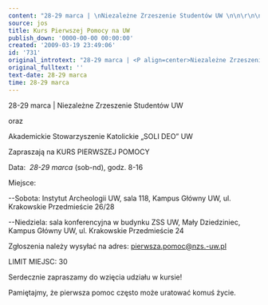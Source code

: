 ```yaml
---
content: "28-29 marca | \nNiezależne Zrzeszenie Studentów UW \n\n\r\n\noraz \n\n\r\n\nAkademickie Stowarzyszenie Katolickie &#8222;SOLI DEO&#8221; UW\n\n\r\n\nZapraszają na KURS PIERWSZEJ POMOCY \n\r\n\nData:&nbsp; *28-29 marca* (sob-nd),&nbsp;godz. 8-16\n\r\n\nMiejsce:\n\n\r\n\n--Sobota: Instytut Archeologii UW, sala 118, Kampus Główny UW, ul. Krakowskie Przedmieście 26/28\n\n\r\n\n--Niedziela: sala konferencyjna w budynku ZSS UW, Mały Dziedziniec, Kampus Główny UW, ul. Krakowskie Przedmieście 24 \n\n\r\n\nZgłoszenia należy wysyłać na adres: pierwsza.pomoc@nzs.-uw.pl \n\nLIMIT MIEJSC: 30 \n\nSerdecznie zapraszamy do wzięcia udziału w kursie!\n\r\n\nPamiętajmy, że pierwsza pomoc często może uratować komuś życie. \n"
source: jos
title: Kurs Pierwszej Pomocy na UW
publish_down: '0000-00-00 00:00:00'
created: '2009-03-19 23:49:06'
id: '731'
original_introtext: "28-29 marca | <P align=center>Niezależne Zrzeszenie Studentów UW <BR><br>\r\n<P align=center>oraz <BR><br>\r\n<P align=center>Akademickie Stowarzyszenie Katolickie &#8222;SOLI DEO&#8221; UW<BR><br>\r\n<P align=center>Zapraszają na KURS PIERWSZEJ POMOCY <BR><BR><br>\r\n<P>Data:&nbsp; <U>28-29 marca</U> (sob-nd),&nbsp;godz. 8-16<br>\r\n<P>Miejsce:<BR><br>\r\n<P>--Sobota: Instytut Archeologii UW, sala 118, Kampus Główny UW, ul. Krakowskie Przedmieście 26/28<BR><br>\r\n<P>--Niedziela: sala konferencyjna w budynku ZSS UW, Mały Dziedziniec, Kampus Główny UW, ul. Krakowskie Przedmieście 24 <BR><br>\r\n<P align=center>Zgłoszenia należy wysyłać na adres: <A href='\\\"mailto:pierwsza.pomoc@nzs.-uw.pl\\\"'>pierwsza.pomoc@nzs.-uw.pl</A> <BR><P>LIMIT MIEJSC: 30 <BR><P align=center>Serdecznie zapraszamy do wzięcia udziału w kursie!<br>\r\n<P align=center>Pamiętajmy, że pierwsza pomoc często może uratować komuś życie. </P>"
original_fulltext: ''
text-date: 28-29 marca
time: 28-29 marca
---
```

28-29 marca | 
Niezależne Zrzeszenie Studentów UW 



oraz 



Akademickie Stowarzyszenie Katolickie &#8222;SOLI DEO&#8221; UW



Zapraszają na KURS PIERWSZEJ POMOCY 


Data:&nbsp; *28-29 marca* (sob-nd),&nbsp;godz. 8-16


Miejsce:



--Sobota: Instytut Archeologii UW, sala 118, Kampus Główny UW, ul. Krakowskie Przedmieście 26/28



--Niedziela: sala konferencyjna w budynku ZSS UW, Mały Dziedziniec, Kampus Główny UW, ul. Krakowskie Przedmieście 24 



Zgłoszenia należy wysyłać na adres: pierwsza.pomoc@nzs.-uw.pl 

LIMIT MIEJSC: 30 

Serdecznie zapraszamy do wzięcia udziału w kursie!


Pamiętajmy, że pierwsza pomoc często może uratować komuś życie. 


<!--{{json:{"created_date":"2009-03-19 23:49:06","publish_down":"0000-00-00 00:00:00","id":"731"}}}-->